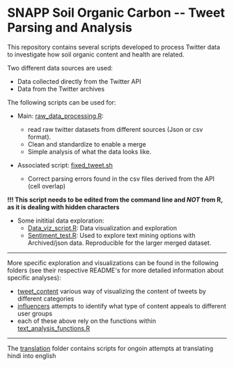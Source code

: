 # SNAPP Soil Organic Carbon -- Tweet Parsing and Analysis 

This repository contains several scripts developed to process Twitter data to investigate how soil organic content and health are related.

Two different data sources are used:

- Data collected directly from the Twitter API
- Data from the Twitter archives

The following scripts can be used for:

- Main: [raw_data_processing.R](raw_data_processing.R):
  - read raw twitter datasets from different sources (Json or csv format). 
  - Clean and standardize to enable a merge
  - Simple analysis of what the data looks like. 

- Associated script: 
[fixed_tweet.sh](fixed_tweet.sh)
  - Correct parsing errors found in the csv files derived from the API (cell overlap)

**!!! This script needs to be edited from the command line and _NOT_ from R, as it is dealing with hidden characters**
 
- Some inititial data exploration: 
  - [Data_viz_script.R](Data_viz_script.R): Data visualization and exploration
  - [Sentiment_test.R](sentiment_test.R): Used to explore text mining options with Archived/json data. Reproducible for the larger merged dataset.

***

More specific exploration and visualizations can be found in the following folders (see their respective README's for more detailed information about specific analyses):
- [tweet_content](https://github.com/Science-for-Nature-and-People/soc-twitter/tree/master/tweet_content) various way of visualizing the content of tweets by different categories
- [influencers](https://github.com/Science-for-Nature-and-People/soc-twitter/tree/master/influencers) attempts to identify what type of content appeals to different user groups
- each of these above rely on the functions within [text_analysis_functions.R](https://github.com/Science-for-Nature-and-People/soc-twitter/blob/master/text_analysis_functions.R)
  
***       
      
The [translation](https://github.com/Science-for-Nature-and-People/soc-twitter/tree/master/translation) folder contains scripts for ongoin attempts at translating hindi into english
